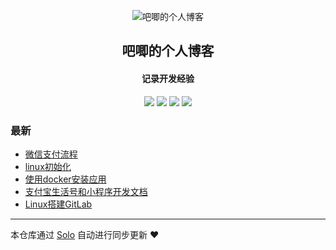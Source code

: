 <p align="center"><img alt="吧唧的个人博客" src="https://static.b3log.org/images/brand/solo-32.png"></p><h2 align="center">
吧唧的个人博客
</h2>

<h4 align="center">记录开发经验</h4>
<p align="center"><a title="吧唧的个人博客" target="_blank" href="https://github.com/lzdb228/solo-blog"><img src="https://img.shields.io/github/last-commit/lzdb228/solo-blog.svg?style=flat-square&color=FF9900"></a>
<a title="GitHub repo size in bytes" target="_blank" href="https://github.com/lzdb228/solo-blog"><img src="https://img.shields.io/github/repo-size/lzdb228/solo-blog.svg?style=flat-square"></a>
<a title="Solo Version" target="_blank" href="https://github.com/b3log/solo/releases"><img src="https://img.shields.io/badge/solo-3.6.4-f1e05a.svg?style=flat-square&color=blueviolet"></a>
<a title="Hits" target="_blank" href="https://github.com/b3log/hits"><img src="https://hits.b3log.org/lzdb228/solo-blog.svg"></a></p>

### 最新

* [微信支付流程](http://www.zhoudb.com/articles/2019/09/12/1568281091473.html)
* [linux初始化](http://www.zhoudb.com/articles/2019/09/12/1568281090508.html)
* [使用docker安装应用](http://www.zhoudb.com/articles/2019/09/12/1568281089377.html)
* [支付宝生活号和小程序开发文档](http://www.zhoudb.com/articles/2019/09/12/1568281088421.html)
* [Linux搭建GitLab](http://www.zhoudb.com/articles/2019/09/12/1568278271466.html)



---

本仓库通过 [Solo](https://github.com/b3log/solo) 自动进行同步更新 ❤️ 